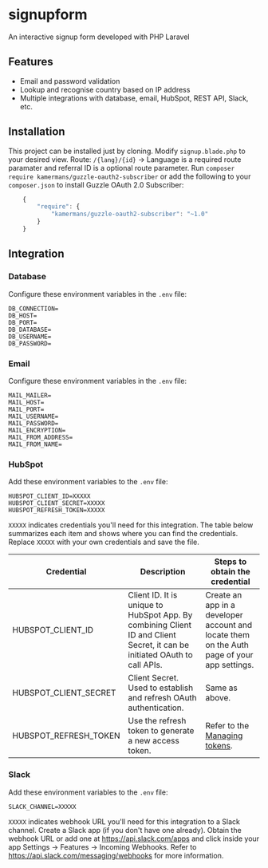 # signupform
An interactive signup form developed with PHP Laravel

## Features
- Email and password validation
- Lookup and recognise country based on IP address
- Multiple integrations with database, email, HubSpot, REST API, Slack, etc.

## Installation
This project can be installed just by cloning. Modify `signup.blade.php` to your desired view.
Route: ```/{lang}/{id}``` -> Language is a required route paramater and referral ID is a optional route parameter.
Run `composer require kamermans/guzzle-oauth2-subscriber` or add the following to your `composer.json` to install Guzzle OAuth 2.0 Subscriber:

```javascript
    {
        "require": {
            "kamermans/guzzle-oauth2-subscriber": "~1.0"
        }
    }
```

## Integration
### Database 
Configure these environment variables in the `.env` file:
```
DB_CONNECTION=
DB_HOST=
DB_PORT=
DB_DATABASE=
DB_USERNAME=
DB_PASSWORD=
```

### Email
Configure these environment variables in the `.env` file:
```
MAIL_MAILER=
MAIL_HOST=
MAIL_PORT=
MAIL_USERNAME=
MAIL_PASSWORD=
MAIL_ENCRYPTION=
MAIL_FROM_ADDRESS=
MAIL_FROM_NAME=
```

### HubSpot
Add these environment variables to the `.env` file:

```
HUBSPOT_CLIENT_ID=XXXXX
HUBSPOT_CLIENT_SECRET=XXXXX
HUBSPOT_REFRESH_TOKEN=XXXXX
```
`XXXXX` indicates credentials you'll need for this integration. The table below summarizes each item and shows where you can find the credentials. Replace `XXXXX` with your own credentials and save the file.

| Credential | Description | Steps to obtain the credential |
|---|---|---|
| HUBSPOT_CLIENT_ID | Client ID. It is unique to HubSpot App. By combining Client ID and Client Secret, it can be initiated OAuth to call APIs. | Create  an app in a developer account and locate them on the Auth page of your app settings. |
| HUBSPOT_CLIENT_SECRET | Client Secret. Used to establish and refresh OAuth authentication. | Same as above. |
| HUBSPOT_REFRESH_TOKEN | Use the refresh token to generate a new access token. | Refer to the [Managing tokens](https://developers.hubspot.com/docs/api/oauth/tokens). |

### Slack 
Add these environment variables to the `.env` file:

```
SLACK_CHANNEL=XXXXX
```
`XXXXX` indicates webhook URL you'll need for this integration to a Slack channel. Create a Slack app (if you don't have one already). Obtain the webhook URL or add one at https://api.slack.com/apps and click inside your app Settings -> Features -> Incoming Webhooks.
Refer to https://api.slack.com/messaging/webhooks for more information.
